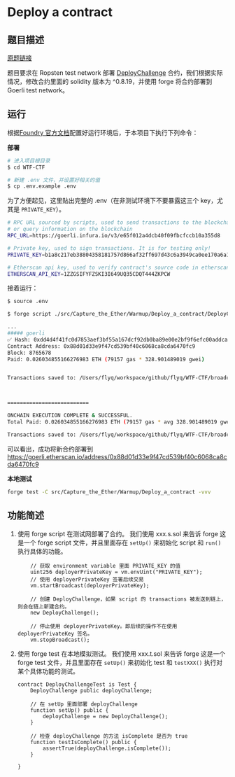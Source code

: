 # Deploy a contract

## 题目描述

[原题链接](https://capturetheether.com/challenges/warmup/deploy)

题目要求在 Ropsten test network 部署 [DeployChallenge](./DeployChallenge.sol) 合约，我们根据实际情况，修改合约里面的 solidity 版本为 ^0.8.19，并使用 forge 将合约部署到 Goerli test network。

## 运行

根据[Foundry 官方文档](https://getfoundry.sh)配置好运行环境后，于本项目下执行下列命令：

**部署**
```sh
# 进入项目根目录
$ cd WTF-CTF

# 新建 .env 文件，并设置好相关的值
$ cp .env.example .env
```

为了方便起见，这里贴出完整的 .env（在非测试环境下不要暴露这三个 key，尤其是 `PRIVATE_KEY`）。
```sh
# RPC URL sourced by scripts, used to send transactions to the blockchain 
# or query information on the blockchain
RPC_URL=https://goerli.infura.io/v3/e65f012a4dcb40f09fbcfccb10a355d8

# Private key, used to sign transactions. It is for testing only!
PRIVATE_KEY=b1a8c217eb38804358181757d866af32ff697d43c6a3949ca0ee170a6a14cd18

# Etherscan api key, used to verify contract's source code in etherscan
ETHERSCAN_API_KEY=1ZZGSIFYFZSKI3I649UQ35CDQT444ZKPCW
```

接着运行：
```sh
$ source .env

$ forge script ./src/Capture_the_Ether/Warmup/Deploy_a_contract/DeployChallenge.s.sol --fork-url $RPC_URL --broadcast -vvv

...
##### goerli
✅ Hash: 0xdd4d4f41fc0d7853aef3bf55a167dcf92db0ba89e00e2bf9f6efc00addcab6bd
Contract Address: 0x88d01d33e9f47cd539bf40c6068ca8cda6470fc9
Block: 8765678
Paid: 0.026034855166276983 ETH (79157 gas * 328.901489019 gwei)


Transactions saved to: /Users/flyq/workspace/github/flyq/WTF-CTF/broadcast/DeployChallenge.s.sol/5/run-latest.json



==========================

ONCHAIN EXECUTION COMPLETE & SUCCESSFUL.
Total Paid: 0.026034855166276983 ETH (79157 gas * avg 328.901489019 gwei)

Transactions saved to: /Users/flyq/workspace/github/flyq/WTF-CTF/broadcast/DeployChallenge.s.sol/5/run-latest.json
```
可以看出，成功将新合约部署到 https://goerli.etherscan.io/address/0x88d01d33e9f47cd539bf40c6068ca8cda6470fc9

**本地测试**
```sh
forge test -C src/Capture_the_Ether/Warmup/Deploy_a_contract -vvv
```

## 功能简述

1. 使用 forge script 在测试网部署了合约。
   我们使用 xxx.s.sol 来告诉 forge 这是一个 forge script 文件，并且里面存在 `setUp()` 来初始化 script 和 `run()` 执行具体的功能。

    ```sol
        // 获取 environment variable 里面 PRIVATE_KEY 的值
        uint256 deployerPrivateKey = vm.envUint("PRIVATE_KEY");
        // 使用 deployerPrivateKey 签署后续交易
        vm.startBroadcast(deployerPrivateKey);

        // 创建 DeployChallenge，如果 script 的 transactions 被发送到链上，则会在链上新建合约。
        new DeployChallenge();

        // 停止使用 deployerPrivateKey。即后续的操作不在使用 deployerPrivateKey 签名。
        vm.stopBroadcast();
    ```

2. 使用 forge test 在本地模拟测试。
   我们使用 xxx.t.sol 来告诉 forge 这是一个 forge test 文件，并且里面存在 `setUp()` 来初始化 test 和 `testXXX()` 执行对某个具体功能的测试。
    ```sol
    contract DeployChallengeTest is Test {
        DeployChallenge public deployChallenge;

        // 在 setUp 里面部署 deployChallenge
        function setUp() public {
            deployChallenge = new DeployChallenge();
        }

        // 检查 deployChallenge 的方法 isComplete 是否为 true
        function testIsComplete() public {
            assertTrue(deployChallenge.isComplete());
        }

    }
    ```
